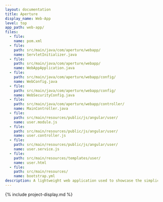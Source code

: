 ```yaml
---
layout: documentation
title: Aperture
display_name: Web-App
level: top
app_path: web-app/
files:
  - file:
    name: pom.xml
  - file:
    path: src/main/java/com/aperture/webapp/
    name: ServletInitializer.java
  - file:
    path: src/main/java/com/aperture/webapp/
    name: WebAppApplication.java
  - file:
    path: src/main/java/com/aperture/webapp/config/
    name: WebConfig.java
  - file:
    path: src/main/java/com/aperture/webapp/config/
    name: WebSecurityConfig.java
  - file:
    path: src/main/java/com/aperture/webapp/controller/
    name: MainController.java
  - file:
    path: src/main/resources/public/js/angular/user/
    name: user.module.js
  - file:
    path: src/main/resources/public/js/angular/user/
    name: user.controller.js
  - file:
    path: src/main/resources/public/js/angular/user/
    name: user.service.js
  - file:
    path: src/main/resources/templates/user/
    name: user.html
  - file:
    path: src/main/resources/
    name: bootstrap.yml
description: A lightweight web application used to showcase the simplicity of using Spring Boot/Cloud, OpenFeign, and microservices from a client's perspective.
---
```

{% include project-display.md %}
